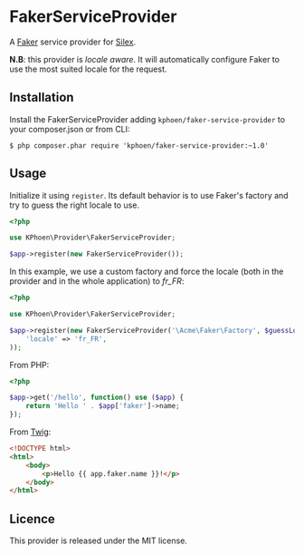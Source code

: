 FakerServiceProvider
====================

A [Faker](https://github.com/fzaninotto/Faker) service provider for [Silex](http://silex.sensiolabs.org/).

**N.B**: this provider is *locale aware*. It will automatically configure Faker
to use the most suited locale for the request.


## Installation

Install the FakerServiceProvider adding `kphoen/faker-service-provider` to your composer.json or from CLI:

```
$ php composer.phar require 'kphoen/faker-service-provider:~1.0'
```


## Usage

Initialize it using `register`. Its default behavior is to use Faker's factory
and try to guess the right locale to use.
```php
<?php

use KPhoen\Provider\FakerServiceProvider;

$app->register(new FakerServiceProvider());
```

In this example, we use a custom factory and force the locale (both in the
provider and in the whole application) to *fr_FR*:
```php
<?php

use KPhoen\Provider\FakerServiceProvider;

$app->register(new FakerServiceProvider('\Acme\Faker\Factory', $guessLocale = false), array(
    'locale' => 'fr_FR',
));
```

From PHP:
```php
<?php

$app->get('/hello', function() use ($app) {
    return 'Hello ' . $app['faker']->name;
});
```

From [Twig](http://twig.sensiolabs.org/):
```html
<!DOCTYPE html>
<html>
    <body>
        <p>Hello {{ app.faker.name }}!</p>
    </body>
</html>
```


## Licence

This provider is released under the MIT license.
